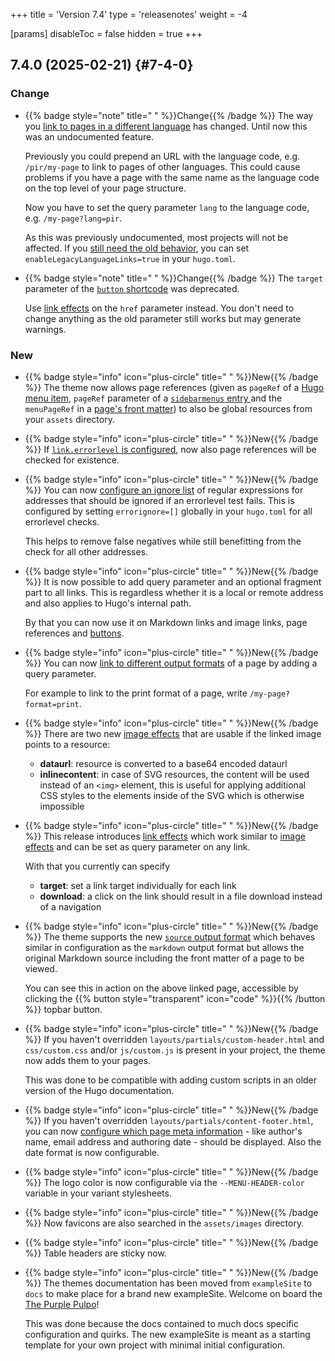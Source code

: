+++
title = 'Version 7.4'
type = 'releasenotes'
weight = -4

[params]
  disableToc = false
  hidden = true
+++

## 7.4.0 (2025-02-21) {#7-4-0}

### Change

- {{% badge style="note" title=" " %}}Change{{% /badge %}} The way you [link to pages in a different language](authoring/linking/pages) has changed. Until now this was an undocumented feature.

  Previously you could prepend an URL with the language code, e.g. `/pir/my-page` to link to pages of other languages. This could cause problems if you have a page with the same name as the language code on the top level of your page structure.

  Now you have to set the query parameter `lang` to the language code, e.g. `/my-page?lang=pir`.

  As this was previously undocumented, most projects will not be affected. If you [still need the old behavior](configuration/content/linking#legacy-cross-language-links), you can set `enableLegacyLanguageLinks=true` in your `hugo.toml`.

- {{% badge style="note" title=" " %}}Change{{% /badge %}} The `target` parameter of the [`button` shortcode](shortcodes/button#parameter) was deprecated.

  Use [link effects](authoring/markdown#link-effects)  on the `href` parameter instead. You don't need to change anything as the old parameter still works but may generate warnings.

### New

- {{% badge style="info" icon="plus-circle" title=" " %}}New{{% /badge %}} The theme now allows page references (given as `pageRef` of a [Hugo menu item](https://gohugo.io/content-management/menus/), `pageRef` parameter of a [`sidebarmenus` entry ](configuration/sidebar/menus#defining-sidebar-menus) and the `menuPageRef` in a [page's front matter](configuration/sidebar/menus/#displaying-arbitrary-links-in-a-page-menu)) to also be global resources from your `assets` directory.

- {{% badge style="info" icon="plus-circle" title=" " %}}New{{% /badge %}} If [`link.errorlevel` is configured](authoring/frontmatter/linking/#enabling-link-and-image-link-warnings), now also page references will be checked for existence.

- {{% badge style="info" icon="plus-circle" title=" " %}}New{{% /badge %}} You can now [configure an ignore list](authoring/frontmatter/linking/#ignoring-false-negatives) of regular expressions for addresses that should be ignored if an errorlevel test fails. This is configured by setting `errorignore=[]` globally in your `hugo.toml` for all errorlevel checks.

  This helps to remove false negatives while still benefitting from the check for all other addresses.

- {{% badge style="info" icon="plus-circle" title=" " %}}New{{% /badge %}} It is now possible to add query parameter and an optional fragment part to all links. This is regardless whether it is a local or remote address and also applies to Hugo's internal path.

  By that you can now use it on Markdown links and image links, page references and [buttons](shortcodes/button).

- {{% badge style="info" icon="plus-circle" title=" " %}}New{{% /badge %}} You can now [link to different output formats](authoring/linking/pages) of a page by adding a query parameter.

  For example to link to the print format of a page, write `/my-page?format=print`.

- {{% badge style="info" icon="plus-circle" title=" " %}}New{{% /badge %}} There are two new [image effects](authoring/linking/imageeffects) that are usable if the linked image points to a resource:

    - **dataurl**: resource is converted to a base64 encoded dataurl
    - **inlinecontent**: in case of SVG resources, the content will be used instead of an `<img>` element, this is useful for applying additional CSS styles to the elements inside of the SVG which is otherwise impossible

- {{% badge style="info" icon="plus-circle" title=" " %}}New{{% /badge %}} This release introduces [link effects](authoring/linking/linkeffects) which work similar to [image effects](authoring/linking/imageeffects) and can be set as query parameter on any link.

  With that you currently can specify

  - **target**: set a link target individually for each link
  - **download**: a click on the link should result in a file download instead of a navigation

- {{% badge style="info" icon="plus-circle" title=" " %}}New{{% /badge %}} The theme supports the new [`source` output format](configuration/sitemanagement/outputformats/#source-support) which behaves similar in configuration as the `markdown` output format but allows the original Markdown source including the front matter of a page to be viewed.

  You can see this in action on the above linked page, accessible by clicking the {{% button style="transparent" icon="code" %}}{{% /button %}} topbar button.

- {{% badge style="info" icon="plus-circle" title=" " %}}New{{% /badge %}} If you haven't overridden `layouts/partials/custom-header.html` and `css/custom.css` and/or `js/custom.js` is present in your project, the theme now adds them to your pages.

  This was done to be compatible with adding custom scripts in an older version of the Hugo documentation.

- {{% badge style="info" icon="plus-circle" title=" " %}}New{{% /badge %}} If you haven't overridden `layouts/partials/content-footer.html`, you can now [configure which page meta information](configuration/content/meta) - like author's name, email address and authoring date - should be displayed. Also the date format is now configurable.

- {{% badge style="info" icon="plus-circle" title=" " %}}New{{% /badge %}} The logo color is now configurable via the `--MENU-HEADER-color` variable in your variant stylesheets.

- {{% badge style="info" icon="plus-circle" title=" " %}}New{{% /badge %}} Now favicons are also searched in the `assets/images` directory.

- {{% badge style="info" icon="plus-circle" title=" " %}}New{{% /badge %}} Table headers are sticky now.

- {{% badge style="info" icon="plus-circle" title=" " %}}New{{% /badge %}} The themes documentation has been moved from `exampleSite` to `docs` to make place for a brand new exampleSite. Welcome on board the [The Purple Pulpo](https://mcshelby.github.io/hugo-theme-relearn/exampleSite/about/index.html)!

  This was done because the docs contained to much docs specific configuration and quirks. The new exampleSite is meant as a starting template for your own project with minimal initial configuration.
